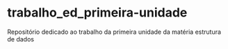 # trabalho_ed_primeira-unidade
Repositório dedicado ao trabalho da primeira unidade da matéria estrutura de dados
